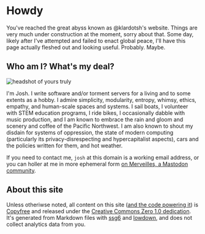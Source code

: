# Howdy

You've reached the great abyss known as @klardotsh's website. Things are very
much under construction at the moment, sorry about that. Some day, likely after
I've attempted and failed to enact global peace, I'll have this page actually
fleshed out and looking useful. Probably. Maybe.

## Who am I? What's my deal?

<img
	class="float-left"
	loading="lazy"
	alt="headshot of yours truly"
	srcset="
	/headshot-1x.jpg 1x,
	/headshot-2x.jpg 2x,
	/headshot-3x.jpg 3x
	"
	src="/headshot-1x.jpg"
/>

I'm Josh. I write software and/or torment servers for a living and to some
extents as a hobby. I admire simplicity, modularity, entropy, whimsy, ethics,
empathy, and human-scale spaces and systems. I sail boats, I volunteer with
STEM education programs, I ride bikes, I occasionally dabble with music
production, and I am known to embrace the rain and gloom and scenery and coffee
of the Pacific Northwest. I am also known to shout my disdain for systems of
oppression, the state of modern computing (particularly its
privacy-disrespecting and hypercapitalist aspects), cars and the policies
written for them, and hot weather.

If you need to contact me, `josh` at this domain is a working email address, or
you can holler at me in more ephemeral form <a rel="me"
href="//merveilles.town/@klardotsh">on Merveilles, a Mastodon community</a>.

## About this site

Unless otheriwse noted, all content on this site ([and the code powering
it](//github.com/klardotsh/klar.sh/tree/master/www)) is
[Copyfree](//copyfree.org) and released under the [Creative Commons Zero 1.0
dedication](//creativecommons.org/publicdomain/zero/1.0/). It's generated from
Markdown files with [ssg6](//www.romanzolotarev.com/ssg.html) and
[lowdown](//kristaps.bsd.lv/lowdown/), and does not collect analytics data from
you.
